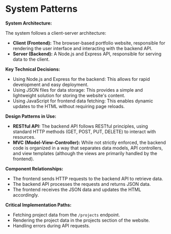# System Patterns

**System Architecture:**

The system follows a client-server architecture:

*   **Client (Frontend):** The browser-based portfolio website, responsible for rendering the user interface and interacting with the backend API.
*   **Server (Backend):** A Node.js and Express API, responsible for serving data to the client.

**Key Technical Decisions:**

*   Using Node.js and Express for the backend: This allows for rapid development and easy deployment.
*   Using JSON files for data storage: This provides a simple and lightweight solution for storing the website's content.
*   Using JavaScript for frontend data fetching: This enables dynamic updates to the HTML without requiring page reloads.

**Design Patterns in Use:**

*   **RESTful API:** The backend API follows RESTful principles, using standard HTTP methods (GET, POST, PUT, DELETE) to interact with resources.
*   **MVC (Model-View-Controller):** While not strictly enforced, the backend code is organized in a way that separates data models, API controllers, and view templates (although the views are primarily handled by the frontend).

**Component Relationships:**

*   The frontend sends HTTP requests to the backend API to retrieve data.
*   The backend API processes the requests and returns JSON data.
*   The frontend receives the JSON data and updates the HTML accordingly.

**Critical Implementation Paths:**

*   Fetching project data from the `/projects` endpoint.
*   Rendering the project data in the projects section of the website.
*   Handling errors during API requests.

